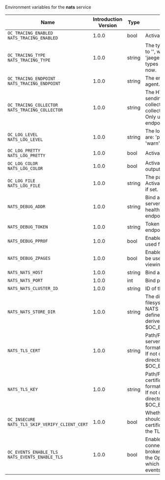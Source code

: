 Environment variables for the **nats** service

| Name | Introduction Version | Type | Description | Default Value |
|---|---|---|---|---|
|`OC_TRACING_ENABLED`<br/>`NATS_TRACING_ENABLED`| 1.0.0 |bool|Activates tracing.|false|
|`OC_TRACING_TYPE`<br/>`NATS_TRACING_TYPE`| 1.0.0 |string|The type of tracing. Defaults to '', which is the same as 'jaeger'. Allowed tracing types are 'jaeger' and '' as of now.||
|`OC_TRACING_ENDPOINT`<br/>`NATS_TRACING_ENDPOINT`| 1.0.0 |string|The endpoint of the tracing agent.||
|`OC_TRACING_COLLECTOR`<br/>`NATS_TRACING_COLLECTOR`| 1.0.0 |string|The HTTP endpoint for sending spans directly to a collector, i.e. \http://jaeger-collector:14268/api/traces. Only used if the tracing endpoint is unset.||
|`OC_LOG_LEVEL`<br/>`NATS_LOG_LEVEL`| 1.0.0 |string|The log level. Valid values are: 'panic', 'fatal', 'error', 'warn', 'info', 'debug', 'trace'.||
|`OC_LOG_PRETTY`<br/>`NATS_LOG_PRETTY`| 1.0.0 |bool|Activates pretty log output.|false|
|`OC_LOG_COLOR`<br/>`NATS_LOG_COLOR`| 1.0.0 |bool|Activates colorized log output.|false|
|`OC_LOG_FILE`<br/>`NATS_LOG_FILE`| 1.0.0 |string|The path to the log file. Activates logging to this file if set.||
|`NATS_DEBUG_ADDR`| 1.0.0 |string|Bind address of the debug server, where metrics, health, config and debug endpoints will be exposed.|127.0.0.1:9234|
|`NATS_DEBUG_TOKEN`| 1.0.0 |string|Token to secure the metrics endpoint.||
|`NATS_DEBUG_PPROF`| 1.0.0 |bool|Enables pprof, which can be used for profiling.|false|
|`NATS_DEBUG_ZPAGES`| 1.0.0 |bool|Enables zpages, which can be used for collecting and viewing in-memory traces.|false|
|`NATS_NATS_HOST`| 1.0.0 |string|Bind address.|127.0.0.1|
|`NATS_NATS_PORT`| 1.0.0 |int|Bind port.|9233|
|`NATS_NATS_CLUSTER_ID`| 1.0.0 |string|ID of the NATS cluster.|opencloud-cluster|
|`NATS_NATS_STORE_DIR`| 1.0.0 |string|The directory where the filesystem storage will store NATS JetStream data. If not defined, the root directory derives from $OC_BASE_DATA_PATH/nats.|/home/opencloud/.opencloud/nats|
|`NATS_TLS_CERT`| 1.0.0 |string|Path/File name of the TLS server certificate (in PEM format) for the NATS listener. If not defined, the root directory derives from $OC_BASE_DATA_PATH/nats.|/home/opencloud/.opencloud/nats/tls.crt|
|`NATS_TLS_KEY`| 1.0.0 |string|Path/File name for the TLS certificate key (in PEM format) for the NATS listener. If not defined, the root directory derives from $OC_BASE_DATA_PATH/nats.|/home/opencloud/.opencloud/nats/tls.key|
|`OC_INSECURE`<br/>`NATS_TLS_SKIP_VERIFY_CLIENT_CERT`| 1.0.0 |bool|Whether the NATS server should skip the client certificate verification during the TLS handshake.|false|
|`OC_EVENTS_ENABLE_TLS`<br/>`NATS_EVENTS_ENABLE_TLS`| 1.0.0 |bool|Enable TLS for the connection to the events broker. The events broker is the OpenCloud service which receives and delivers events between the services.|false|
